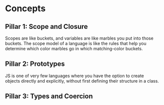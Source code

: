 # Concepts

## Pillar 1: Scope and Closure

Scopes are like buckets, and variables are like marbles you put into those buckets. The scope model of a language is like the rules that help you determine which color marbles go in which matching-color buckets.

## Pillar 2: Prototypes

JS is one of very few languages where you have the option to create objects directly and explicitly, without first defining their structure in a class.

## Pillar 3: Types and Coercion
